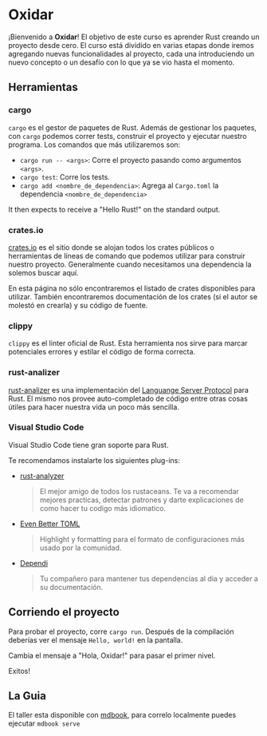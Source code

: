 # Oxidar
¡Bienvenido a **Oxidar**! El objetivo de este curso es aprender Rust creando un proyecto desde cero. El curso está dividido en varias etapas donde iremos agregando nuevas funcionalidades al proyecto, cada una introduciendo un nuevo concepto o un desafío con lo que ya se vio hasta el momento.

## Herramientas

### cargo

`cargo` es el gestor de paquetes de Rust. Además de gestionar los paquetes, con `cargo` podemos correr tests, construir el proyecto y ejecutar nuestro programa. Los comandos que más utilizaremos son:

- `cargo run -- <args>`: Corre el proyecto pasando como argumentos `<args>`.
- `cargo test`: Corre los tests.
- `cargo add <nombre_de_dependencia>`: Agrega al `Cargo.toml` la dependencia `<nombre_de_dependencia>`

It then expects to receive a "Hello Rust!" on the standard output.

### crates.io

[crates.io](https://crates.io) es el sitio donde se alojan todos los crates públicos o herramientas de líneas de comando que podemos utilizar para construir nuestro proyecto. Generalmente cuando necesitamos una dependencia la solemos buscar aquí.

En esta página no sólo encontraremos el listado de crates disponibles para utilizar. También encontraremos documentación de los crates (si el autor se molestó en crearla) y su código de fuente.

### clippy

`clippy` es el linter oficial de Rust. Esta herramienta nos sirve para marcar potenciales errores y estilar el código de forma correcta.

### rust-analizer

[rust-analizer](https://rust-analyzer.github.io/) es una implementación del [Languange Server Protocol](https://microsoft.github.io/language-server-protocol/) para Rust. El mismo nos provee auto-completado de código entre otras cosas útiles para hacer nuestra vida un poco más sencilla.

### Visual Studio Code

Visual Studio Code tiene gran soporte para Rust. 

Te recomendamos instalarte los siguientes plug-ins:
- [rust-analyzer](https://marketplace.visualstudio.com/items?itemName=rust-lang.rust-analyzer)
  > El mejor amigo de todos los rustaceans. Te va a recomendar mejores practicas, detectar patrones y darte explicaciones de como hacer tu codigo más idiomatico.
- [Even Better TOML](https://marketplace.visualstudio.com/items?itemName=tamasfe.even-better-toml)
  > Highlight y formatting para el formato de configuraciones más usado por la comunidad.
- [Dependi](https://marketplace.visualstudio.com/items?itemName=fill-labs.dependi)
  > Tu compañero para mantener tus dependencias al dia y acceder a su documentación.


## Corriendo el proyecto

Para probar el proyecto, corre `cargo run`. Después de la compilación deberías ver el mensaje `Hello, world!` en la pantalla.


Cambia el mensaje a "Hola, Oxidar!" para pasar el primer nivel.

Exitos!

## La Guia
El taller esta disponible con [mdbook](https://rust-lang.github.io/mdBook/guide/installation.html), para correlo localmente puedes ejecutar
```mdbook serve```